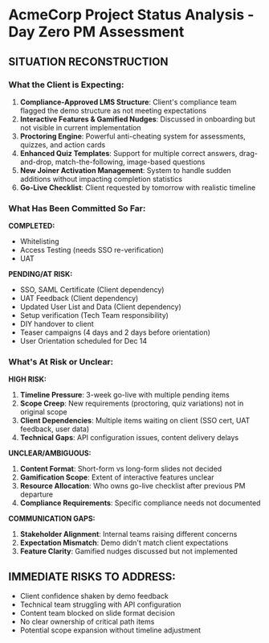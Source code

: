 # AcmeCorp Project Status Analysis - Day Zero PM Assessment

## SITUATION RECONSTRUCTION

### What the Client is Expecting:
1. **Compliance-Approved LMS Structure**: Client's compliance team flagged the demo structure as not meeting expectations
2. **Interactive Features & Gamified Nudges**: Discussed in onboarding but not visible in current implementation
3. **Proctoring Engine**: Powerful anti-cheating system for assessments, quizzes, and action cards
4. **Enhanced Quiz Templates**: Support for multiple correct answers, drag-and-drop, match-the-following, image-based questions
5. **New Joiner Activation Management**: System to handle sudden additions without impacting completion statistics
6. **Go-Live Checklist**: Client requested by tomorrow with realistic timeline

### What Has Been Committed So Far:
**COMPLETED:**
- Whitelisting 
- Access Testing (needs SSO re-verification)
- UAT 

**PENDING/AT RISK:**
- SSO, SAML Certificate (Client dependency)
- UAT Feedback (Client dependency)
- Updated User List and Data (Client dependency)
- Setup verification (Tech Team responsibility)
- DIY handover to client
- Teaser campaigns (4 days and 2 days before orientation)
- User Orientation scheduled for Dec 14

### What's At Risk or Unclear:

**HIGH RISK:**
1. **Timeline Pressure**: 3-week go-live with multiple pending items
2. **Scope Creep**: New requirements (proctoring, quiz variations) not in original scope
3. **Client Dependencies**: Multiple items waiting on client (SSO cert, UAT feedback, user data)
4. **Technical Gaps**: API configuration issues, content delivery delays

**UNCLEAR/AMBIGUOUS:**
1. **Content Format**: Short-form vs long-form slides not decided
2. **Gamification Scope**: Extent of interactive features unclear
3. **Resource Allocation**: Who owns go-live checklist after previous PM departure
4. **Compliance Requirements**: Specific compliance needs not documented

**COMMUNICATION GAPS:**
1. **Stakeholder Alignment**: Internal teams raising different concerns
2. **Expectation Mismatch**: Demo didn't match client expectations
3. **Feature Clarity**: Gamified nudges discussed but not implemented

## IMMEDIATE RISKS TO ADDRESS:
- Client confidence shaken by demo feedback
- Technical team struggling with API configuration
- Content team blocked on slide format decision
- No clear ownership of critical path items
- Potential scope expansion without timeline adjustment
